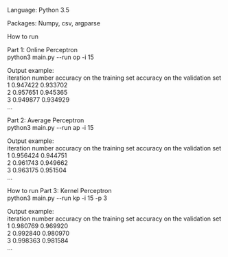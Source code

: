 Language: Python 3.5

Packages: Numpy, csv, argparse

How to run

Part 1: Online Perceptron  
python3 main.py --run op -i 15

Output example:  
iteration number	accuracy on the training set	accuracy on the validation set  
1	0.947422	0.933702  
2	0.957651	0.945365  
3	0.949877	0.934929  
...

Part 2: Average Perceptron  
python3 main.py --run ap -i 15

Output example:  
iteration number	accuracy on the training set	accuracy on the validation set  
1	0.956424	0.944751  
2	0.961743	0.949662  
3	0.963175	0.951504  
...

How to run Part 3: Kernel Perceptron  
python3 main.py --run kp -i 15 -p 3

Output example:  
iteration number	accuracy on the training set	accuracy on the validation set  
1	0.980769	0.969920  
2	0.992840	0.980970  
3	0.998363	0.981584  
...